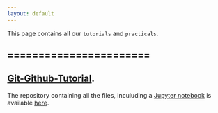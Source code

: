 ```yaml
---
layout: default
---
```



This page contains all our `tutorials` and `practicals`.


## =======================
## [**Git-Github-Tutorial**](https://github.com/QLA-ML-DS/Tutorials_and_Practicals/blob/main/git_and_github_practical/the-practical.md). 

The repository containing all the files, inculuding a [Jupyter notebook](https://jupyter.org/) is available [here](https://github.com/QLA-ML-DS/Tutorials_and_Practicals/blob/main/git_and_github_practical).
